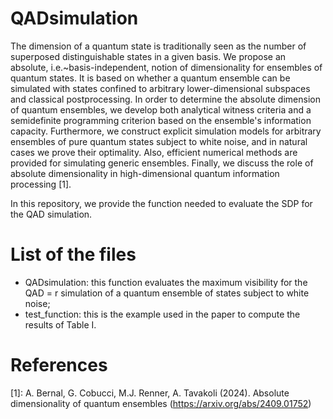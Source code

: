 # QADsimulation
The dimension of a quantum state is traditionally seen as the number of superposed distinguishable states in a given basis. We propose an absolute, i.e.~basis-independent, notion of dimensionality for ensembles of quantum states. It is based on whether a quantum ensemble can be simulated with states confined to arbitrary lower-dimensional subspaces and classical postprocessing. In order to determine the absolute dimension of quantum ensembles, we develop both analytical witness criteria and a semidefinite programming criterion based on the ensemble's information capacity. Furthermore, we construct explicit simulation models for arbitrary ensembles of pure quantum states subject to white noise, and in natural cases we prove their optimality. Also, efficient numerical methods are provided for simulating generic ensembles. Finally, we discuss the role of absolute dimensionality in high-dimensional quantum information processing [1].

In this repository, we provide the function needed to evaluate the SDP for the QAD simulation.

# List of the files

- QADsimulation: this function evaluates the maximum visibility for the QAD = r simulation of a quantum ensemble of states subject to white noise;
- test_function: this is the example used in the paper to compute the results of Table I.

# References

[1]: A. Bernal, G. Cobucci, M.J. Renner, A. Tavakoli (2024). Absolute dimensionality of quantum ensembles (https://arxiv.org/abs/2409.01752)


